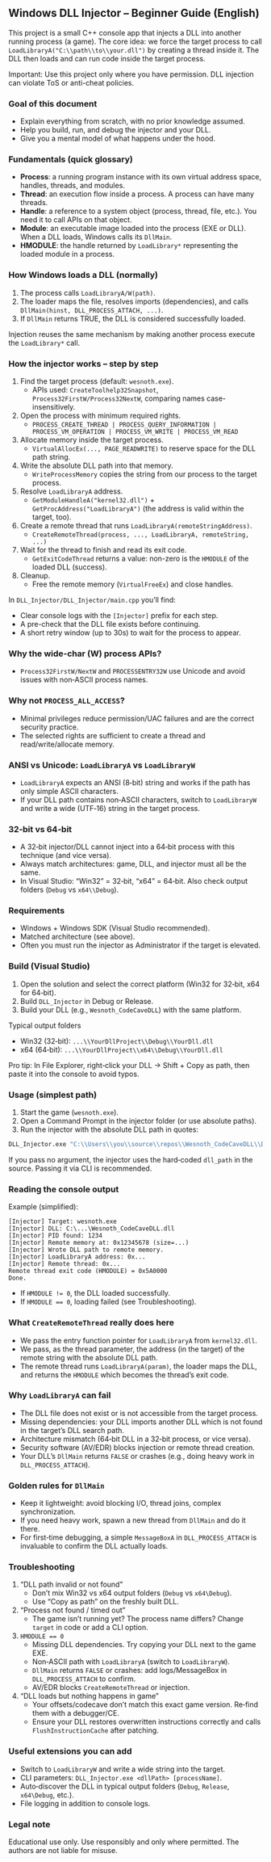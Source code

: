 ## Windows DLL Injector – Beginner Guide (English)

This project is a small C++ console app that injects a DLL into another running process (a game). The core idea: we force the target process to call `LoadLibraryA("C:\\path\\to\\your.dll")` by creating a thread inside it. The DLL then loads and can run code inside the target process.

Important: Use this project only where you have permission. DLL injection can violate ToS or anti-cheat policies.

### Goal of this document
- Explain everything from scratch, with no prior knowledge assumed.
- Help you build, run, and debug the injector and your DLL.
- Give you a mental model of what happens under the hood.

### Fundamentals (quick glossary)
- **Process**: a running program instance with its own virtual address space, handles, threads, and modules.
- **Thread**: an execution flow inside a process. A process can have many threads.
- **Handle**: a reference to a system object (process, thread, file, etc.). You need it to call APIs on that object.
- **Module**: an executable image loaded into the process (EXE or DLL). When a DLL loads, Windows calls its `DllMain`.
- **HMODULE**: the handle returned by `LoadLibrary*` representing the loaded module in a process.

### How Windows loads a DLL (normally)
1) The process calls `LoadLibraryA/W(path)`.
2) The loader maps the file, resolves imports (dependencies), and calls `DllMain(hinst, DLL_PROCESS_ATTACH, ...)`.
3) If `DllMain` returns TRUE, the DLL is considered successfully loaded.

Injection reuses the same mechanism by making another process execute the `LoadLibrary*` call.

### How the injector works – step by step
1) Find the target process (default: `wesnoth.exe`).
   - APIs used: `CreateToolhelp32Snapshot`, `Process32FirstW/Process32NextW`, comparing names case-insensitively.
2) Open the process with minimum required rights.
   - `PROCESS_CREATE_THREAD | PROCESS_QUERY_INFORMATION | PROCESS_VM_OPERATION | PROCESS_VM_WRITE | PROCESS_VM_READ`
3) Allocate memory inside the target process.
   - `VirtualAllocEx(..., PAGE_READWRITE)` to reserve space for the DLL path string.
4) Write the absolute DLL path into that memory.
   - `WriteProcessMemory` copies the string from our process to the target process.
5) Resolve `LoadLibraryA` address.
   - `GetModuleHandleA("kernel32.dll")` + `GetProcAddress("LoadLibraryA")` (the address is valid within the target, too).
6) Create a remote thread that runs `LoadLibraryA(remoteStringAddress)`.
   - `CreateRemoteThread(process, ..., LoadLibraryA, remoteString, ...)`
7) Wait for the thread to finish and read its exit code.
   - `GetExitCodeThread` returns a value: non-zero is the `HMODULE` of the loaded DLL (success).
8) Cleanup.
   - Free the remote memory (`VirtualFreeEx`) and close handles.

In `DLL_Injector/DLL_Injector/main.cpp` you’ll find:
- Clear console logs with the `[Injector]` prefix for each step.
- A pre-check that the DLL file exists before continuing.
- A short retry window (up to 30s) to wait for the process to appear.

### Why the wide-char (W) process APIs?
- `Process32FirstW/NextW` and `PROCESSENTRY32W` use Unicode and avoid issues with non‑ASCII process names.

### Why not `PROCESS_ALL_ACCESS`?
- Minimal privileges reduce permission/UAC failures and are the correct security practice.
- The selected rights are sufficient to create a thread and read/write/allocate memory.

### ANSI vs Unicode: `LoadLibraryA` vs `LoadLibraryW`
- `LoadLibraryA` expects an ANSI (8‑bit) string and works if the path has only simple ASCII characters.
- If your DLL path contains non‑ASCII characters, switch to `LoadLibraryW` and write a wide (UTF‑16) string in the target process.

### 32‑bit vs 64‑bit
- A 32‑bit injector/DLL cannot inject into a 64‑bit process with this technique (and vice versa).
- Always match architectures: game, DLL, and injector must all be the same.
- In Visual Studio: “Win32” = 32‑bit, “x64” = 64‑bit. Also check output folders (`Debug` vs `x64\\Debug`).

### Requirements
- Windows + Windows SDK (Visual Studio recommended).
- Matched architecture (see above).
- Often you must run the injector as Administrator if the target is elevated.

### Build (Visual Studio)
1) Open the solution and select the correct platform (Win32 for 32‑bit, x64 for 64‑bit).
2) Build `DLL_Injector` in Debug or Release.
3) Build your DLL (e.g., `Wesnoth_CodeCaveDLL`) with the same platform.

Typical output folders
- Win32 (32‑bit): `...\\YourDllProject\\Debug\\YourDll.dll`
- x64 (64‑bit): `...\\YourDllProject\\x64\\Debug\\YourDll.dll`

Pro tip: In File Explorer, right‑click your DLL → Shift + Copy as path, then paste it into the console to avoid typos.

### Usage (simplest path)
1) Start the game (`wesnoth.exe`).
2) Open a Command Prompt in the injector folder (or use absolute paths).
3) Run the injector with the absolute DLL path in quotes:

```bat
DLL_Injector.exe "C:\\Users\\you\\source\\repos\\Wesnoth_CodeCaveDLL\\Debug\\Wesnoth_CodeCaveDLL.dll"
```

If you pass no argument, the injector uses the hard‑coded `dll_path` in the source. Passing it via CLI is recommended.

### Reading the console output
Example (simplified):

```
[Injector] Target: wesnoth.exe
[Injector] DLL: C:\...\Wesnoth_CodeCaveDLL.dll
[Injector] PID found: 1234
[Injector] Remote memory at: 0x12345678 (size=...)
[Injector] Wrote DLL path to remote memory.
[Injector] LoadLibraryA address: 0x...
[Injector] Remote thread: 0x...
Remote thread exit code (HMODULE) = 0x5A0000
Done.
```

- If `HMODULE != 0`, the DLL loaded successfully.
- If `HMODULE == 0`, loading failed (see Troubleshooting).

### What `CreateRemoteThread` really does here
- We pass the entry function pointer for `LoadLibraryA` from `kernel32.dll`.
- We pass, as the thread parameter, the address (in the target) of the remote string with the absolute DLL path.
- The remote thread runs `LoadLibraryA(param)`, the loader maps the DLL, and returns the `HMODULE` which becomes the thread’s exit code.

### Why `LoadLibraryA` can fail
- The DLL file does not exist or is not accessible from the target process.
- Missing dependencies: your DLL imports another DLL which is not found in the target’s DLL search path.
- Architecture mismatch (64‑bit DLL in a 32‑bit process, or vice versa).
- Security software (AV/EDR) blocks injection or remote thread creation.
- Your DLL’s `DllMain` returns `FALSE` or crashes (e.g., doing heavy work in `DLL_PROCESS_ATTACH`).

### Golden rules for `DllMain`
- Keep it lightweight: avoid blocking I/O, thread joins, complex synchronization.
- If you need heavy work, spawn a new thread from `DllMain` and do it there.
- For first‑time debugging, a simple `MessageBoxA` in `DLL_PROCESS_ATTACH` is invaluable to confirm the DLL actually loads.

### Troubleshooting
1) “DLL path invalid or not found”
   - Don’t mix Win32 vs x64 output folders (`Debug` vs `x64\Debug`).
   - Use “Copy as path” on the freshly built DLL.
2) “Process not found / timed out”
   - The game isn’t running yet? The process name differs? Change `target` in code or add a CLI option.
3) `HMODULE == 0`
   - Missing DLL dependencies. Try copying your DLL next to the game EXE.
   - Non‑ASCII path with `LoadLibraryA` (switch to `LoadLibraryW`).
   - `DllMain` returns `FALSE` or crashes: add logs/MessageBox in `DLL_PROCESS_ATTACH` to confirm.
   - AV/EDR blocks `CreateRemoteThread` or injection.
4) “DLL loads but nothing happens in game”
   - Your offsets/codecave don’t match this exact game version. Re‑find them with a debugger/CE.
   - Ensure your DLL restores overwritten instructions correctly and calls `FlushInstructionCache` after patching.

### Useful extensions you can add
- Switch to `LoadLibraryW` and write a wide string into the target.
- CLI parameters: `DLL_Injector.exe <dllPath> [processName]`.
- Auto‑discover the DLL in typical output folders (`Debug`, `Release`, `x64\Debug`, etc.).
- File logging in addition to console logs.

### Legal note
Educational use only. Use responsibly and only where permitted. The authors are not liable for misuse.


